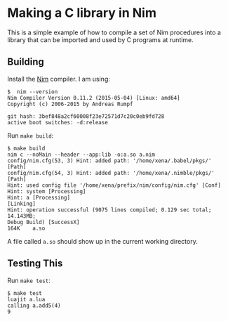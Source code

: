 Making a C library in Nim
=========================

This is a simple example of how to compile a set of Nim procedures into
a library that can be imported and used by C programs at runtime.

Building
--------

Install the [Nim](http://nim-lang.org) compiler. I am using:

```console
$  nim --version
Nim Compiler Version 0.11.2 (2015-05-04) [Linux: amd64]
Copyright (c) 2006-2015 by Andreas Rumpf

git hash: 3bef848a2cf60008f23e72571d7c20c0eb9fd728
active boot switches: -d:release
```

Run `make build`:

```console
$ make build
nim c --noMain --header --app:lib -o:a.so a.nim
config/nim.cfg(53, 3) Hint: added path: '/home/xena/.babel/pkgs/' [Path]
config/nim.cfg(54, 3) Hint: added path: '/home/xena/.nimble/pkgs/' [Path]
Hint: used config file '/home/xena/prefix/nim/config/nim.cfg' [Conf]
Hint: system [Processing]
Hint: a [Processing]
[Linking]
Hint: operation successful (9075 lines compiled; 0.129 sec total; 14.143MB;
Debug Build) [SuccessX]
164K    a.so
```

A file called `a.so` should show up in the current working directory.

Testing This
------------

Run `make test`:

```console
$ make test
luajit a.lua
calling a.add5(4)
9
```
